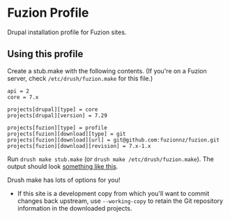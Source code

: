 Fuzion Profile
==============

Drupal installation profile for Fuzion sites.

Using this profile
------------------

Create a stub.make with the following contents. (If you're on a Fuzion server, check `/etc/drush/fuzion.make` for this file.)

    api = 2
    core = 7.x
    
    projects[drupal][type] = core
    projects[drupal][version] = 7.29
    
    projects[fuzion][type] = profile
    projects[fuzion][download][type] = git
    projects[fuzion][download][url] = git@github.com:fuzionnz/fuzion.git
    projects[fuzion][download][revision] = 7.x-1.x

Run `drush make stub.make` (or `drush make /etc/drush/fuzion.make`). The output should look [something like this](https://gist.github.com/xurizaemon/91f10c44ce712a6b1663).

Drush make has lots of options for you!

* If this site is a development copy from which you'll want to commit changes back upstream, use `--working-copy` to retain the Git repository information in the downloaded projects.
